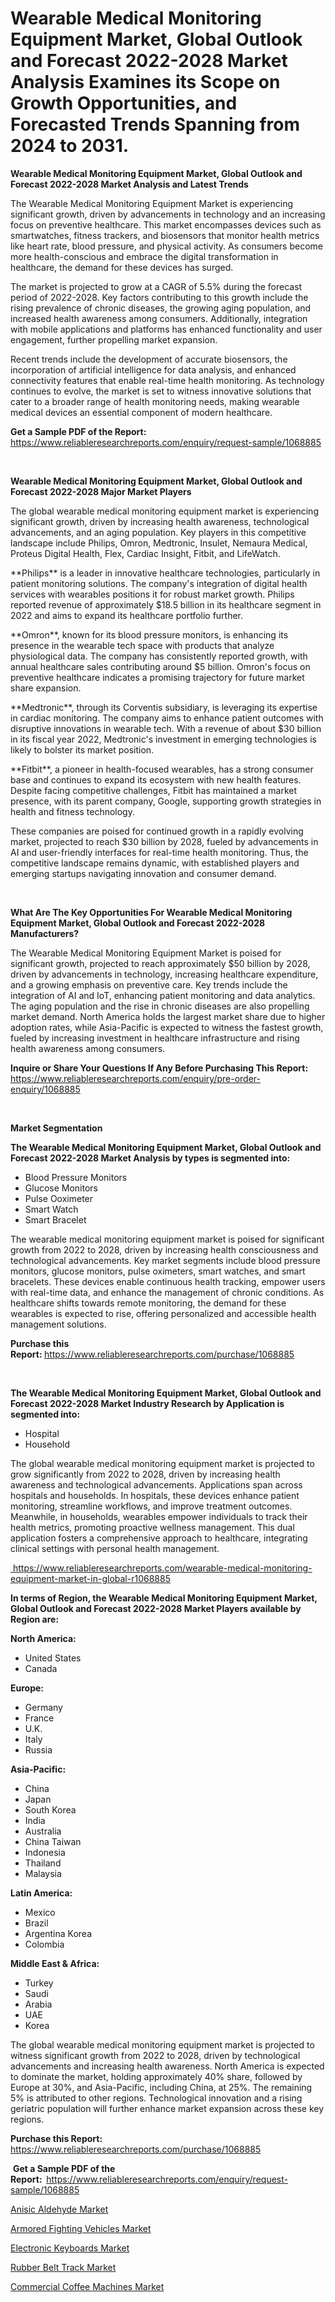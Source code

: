 <p><h1>Wearable Medical Monitoring Equipment Market, Global Outlook and Forecast 2022-2028 Market Analysis Examines its Scope on Growth Opportunities, and Forecasted Trends Spanning from 2024 to 2031.</h1></p><p><strong>Wearable Medical Monitoring Equipment Market, Global Outlook and Forecast 2022-2028 Market Analysis and Latest Trends</strong></p>
<p><p>The Wearable Medical Monitoring Equipment Market is experiencing significant growth, driven by advancements in technology and an increasing focus on preventive healthcare. This market encompasses devices such as smartwatches, fitness trackers, and biosensors that monitor health metrics like heart rate, blood pressure, and physical activity. As consumers become more health-conscious and embrace the digital transformation in healthcare, the demand for these devices has surged.</p><p>The market is projected to grow at a CAGR of 5.5% during the forecast period of 2022-2028. Key factors contributing to this growth include the rising prevalence of chronic diseases, the growing aging population, and increased health awareness among consumers. Additionally, integration with mobile applications and platforms has enhanced functionality and user engagement, further propelling market expansion.</p><p>Recent trends include the development of accurate biosensors, the incorporation of artificial intelligence for data analysis, and enhanced connectivity features that enable real-time health monitoring. As technology continues to evolve, the market is set to witness innovative solutions that cater to a broader range of health monitoring needs, making wearable medical devices an essential component of modern healthcare.</p></p>
<p><strong>Get a Sample PDF of the Report:&nbsp;</strong> <a href="https://www.reliableresearchreports.com/enquiry/request-sample/1068885?utm_campaign=38&utm_medium=2&utm_source=Github&utm_content=ia&utm_term=04122024&utm_id=wearable-medical-monitoring-equipment-market-global-outlook-and-forecast-2022-2028">https://www.reliableresearchreports.com/enquiry/request-sample/1068885</a></p>
<p>&nbsp;</p>
<p><strong>Wearable Medical Monitoring Equipment Market, Global Outlook and Forecast 2022-2028 Major Market Players</strong></p>
<p><p>The global wearable medical monitoring equipment market is experiencing significant growth, driven by increasing health awareness, technological advancements, and an aging population. Key players in this competitive landscape include Philips, Omron, Medtronic, Insulet, Nemaura Medical, Proteus Digital Health, Flex, Cardiac Insight, Fitbit, and LifeWatch.</p><p>**Philips** is a leader in innovative healthcare technologies, particularly in patient monitoring solutions. The company's integration of digital health services with wearables positions it for robust market growth. Philips reported revenue of approximately $18.5 billion in its healthcare segment in 2022 and aims to expand its healthcare portfolio further.</p><p>**Omron**, known for its blood pressure monitors, is enhancing its presence in the wearable tech space with products that analyze physiological data. The company has consistently reported growth, with annual healthcare sales contributing around $5 billion. Omron's focus on preventive healthcare indicates a promising trajectory for future market share expansion.</p><p>**Medtronic**, through its Corventis subsidiary, is leveraging its expertise in cardiac monitoring. The company aims to enhance patient outcomes with disruptive innovations in wearable tech. With a revenue of about $30 billion in its fiscal year 2022, Medtronic's investment in emerging technologies is likely to bolster its market position.</p><p>**Fitbit**, a pioneer in health-focused wearables, has a strong consumer base and continues to expand its ecosystem with new health features. Despite facing competitive challenges, Fitbit has maintained a market presence, with its parent company, Google, supporting growth strategies in health and fitness technology.</p><p>These companies are poised for continued growth in a rapidly evolving market, projected to reach $30 billion by 2028, fueled by advancements in AI and user-friendly interfaces for real-time health monitoring. Thus, the competitive landscape remains dynamic, with established players and emerging startups navigating innovation and consumer demand.</p></p>
<p>&nbsp;</p>
<p><strong>What Are The Key Opportunities For Wearable Medical Monitoring Equipment Market, Global Outlook and Forecast 2022-2028 Manufacturers?</strong></p>
<p><p>The Wearable Medical Monitoring Equipment Market is poised for significant growth, projected to reach approximately $50 billion by 2028, driven by advancements in technology, increasing healthcare expenditure, and a growing emphasis on preventive care. Key trends include the integration of AI and IoT, enhancing patient monitoring and data analytics. The aging population and the rise in chronic diseases are also propelling market demand. North America holds the largest market share due to higher adoption rates, while Asia-Pacific is expected to witness the fastest growth, fueled by increasing investment in healthcare infrastructure and rising health awareness among consumers.</p></p>
<p><strong>Inquire or Share Your Questions If Any Before Purchasing This Report:</strong> <a href="https://www.reliableresearchreports.com/enquiry/pre-order-enquiry/1068885?utm_campaign=38&utm_medium=2&utm_source=Github&utm_content=ia&utm_term=04122024&utm_id=wearable-medical-monitoring-equipment-market-global-outlook-and-forecast-2022-2028">https://www.reliableresearchreports.com/enquiry/pre-order-enquiry/1068885</a></p>
<p>&nbsp;</p>
<p><strong>Market Segmentation</strong></p>
<p><strong>The Wearable Medical Monitoring Equipment Market, Global Outlook and Forecast 2022-2028 Market Analysis by types is segmented into:</strong></p>
<p><ul><li>Blood Pressure Monitors</li><li>Glucose Monitors</li><li>Pulse Ooximeter</li><li>Smart Watch</li><li>Smart Bracelet</li></ul></p>
<p><p>The wearable medical monitoring equipment market is poised for significant growth from 2022 to 2028, driven by increasing health consciousness and technological advancements. Key market segments include blood pressure monitors, glucose monitors, pulse oximeters, smart watches, and smart bracelets. These devices enable continuous health tracking, empower users with real-time data, and enhance the management of chronic conditions. As healthcare shifts towards remote monitoring, the demand for these wearables is expected to rise, offering personalized and accessible health management solutions.</p></p>
<p><strong>Purchase this Report:&nbsp;</strong><a href="https://www.reliableresearchreports.com/purchase/1068885?utm_campaign=38&utm_medium=2&utm_source=Github&utm_content=ia&utm_term=04122024&utm_id=wearable-medical-monitoring-equipment-market-global-outlook-and-forecast-2022-2028">https://www.reliableresearchreports.com/purchase/1068885</a></p>
<p>&nbsp;</p>
<p><strong>The Wearable Medical Monitoring Equipment Market, Global Outlook and Forecast 2022-2028 Market Industry Research by Application is segmented into:</strong></p>
<p><ul><li>Hospital</li><li>Household</li></ul></p>
<p><p>The global wearable medical monitoring equipment market is projected to grow significantly from 2022 to 2028, driven by increasing health awareness and technological advancements. Applications span across hospitals and households. In hospitals, these devices enhance patient monitoring, streamline workflows, and improve treatment outcomes. Meanwhile, in households, wearables empower individuals to track their health metrics, promoting proactive wellness management. This dual application fosters a comprehensive approach to healthcare, integrating clinical settings with personal health management.</p></p>
<p><a href="https://www.reliableresearchreports.com/wearable-medical-monitoring-equipment-market-in-global-r1068885?utm_campaign=38&utm_medium=2&utm_source=Github&utm_content=ia&utm_term=04122024&utm_id=wearable-medical-monitoring-equipment-market-global-outlook-and-forecast-2022-2028">&nbsp;https://www.reliableresearchreports.com/wearable-medical-monitoring-equipment-market-in-global-r1068885</a></p>
<p><strong>In terms of Region, the Wearable Medical Monitoring Equipment Market, Global Outlook and Forecast 2022-2028 Market Players available by Region are:</strong></p>
<p>
    <p> <strong> North America: </strong>
        <ul>
            <li>United States</li>
            <li>Canada</li>
        </ul>
        </p> 
    <p> <strong> Europe: </strong>
        <ul>
            <li>Germany</li>
            <li>France</li>
            <li>U.K.</li>
            <li>Italy</li>
            <li>Russia</li>
        </ul>
        </p> 
    <p> <strong> Asia-Pacific: </strong>
        <ul>
            <li>China</li>
            <li>Japan</li>
            <li>South Korea</li>
            <li>India</li>
            <li>Australia</li>
            <li>China Taiwan</li>
            <li>Indonesia</li>
            <li>Thailand</li>
            <li>Malaysia</li>
        </ul>
        </p> 
    <p> <strong> Latin America: </strong>
        <ul>
            <li>Mexico</li>
            <li>Brazil</li>
            <li>Argentina Korea</li>
            <li>Colombia</li>
        </ul>
        </p> 
    <p> <strong> Middle East & Africa: </strong>
        <ul>
            <li>Turkey</li>
            <li>Saudi</li>
            <li>Arabia</li>
            <li>UAE</li>
            <li>Korea</li>
        </ul>
    </p>
    </p>
<p><p>The global wearable medical monitoring equipment market is projected to witness significant growth from 2022 to 2028, driven by technological advancements and increasing health awareness. North America is expected to dominate the market, holding approximately 40% share, followed by Europe at 30%, and Asia-Pacific, including China, at 25%. The remaining 5% is attributed to other regions. Technological innovation and a rising geriatric population will further enhance market expansion across these key regions.</p></p>
<p><strong>Purchase this Report: </strong><a href="https://www.reliableresearchreports.com/purchase/1068885?utm_campaign=38&utm_medium=2&utm_source=Github&utm_content=ia&utm_term=04122024&utm_id=wearable-medical-monitoring-equipment-market-global-outlook-and-forecast-2022-2028">https://www.reliableresearchreports.com/purchase/1068885</a></p>
<p>&nbsp;<strong>Get a Sample PDF of the Report:&nbsp;&nbsp;</strong><a href="https://www.reliableresearchreports.com/enquiry/request-sample/1068885?utm_campaign=38&utm_medium=2&utm_source=Github&utm_content=ia&utm_term=04122024&utm_id=wearable-medical-monitoring-equipment-market-global-outlook-and-forecast-2022-2028">https://www.reliableresearchreports.com/enquiry/request-sample/1068885</a></p>
<p><strong></strong></p>
<p><p><a href="https://www.linkedin.com/pulse/anisic-aldehyde-market-trends-detailed-study-its-segmentation-gnkme?utm_campaign=38&utm_medium=2&utm_source=Github&utm_content=ia&utm_term=04122024&utm_id=wearable-medical-monitoring-equipment-market-global-outlook-and-forecast-2022-2028">Anisic Aldehyde Market</a></p><p><a href="https://issuu.com/reportprime-2/docs/armored-fighting-vehicles-market-size-2030.pptx?utm_campaign=38&utm_medium=2&utm_source=Github&utm_content=ia&utm_term=04122024&utm_id=wearable-medical-monitoring-equipment-market-global-outlook-and-forecast-2022-2028">Armored Fighting Vehicles Market</a></p><p><a href="https://www.linkedin.com/pulse/future-electronic-keyboards-market-global-forecast-trends-2024-sndtc?utm_campaign=38&utm_medium=2&utm_source=Github&utm_content=ia&utm_term=04122024&utm_id=wearable-medical-monitoring-equipment-market-global-outlook-and-forecast-2022-2028">Electronic Keyboards Market</a></p><p><a href="https://www.linkedin.com/pulse/financial-insights-market-potential-rubber-belt-track-research-hyj2e?utm_campaign=38&utm_medium=2&utm_source=Github&utm_content=ia&utm_term=04122024&utm_id=wearable-medical-monitoring-equipment-market-global-outlook-and-forecast-2022-2028">Rubber Belt Track Market</a></p><p><a href="https://issuu.com/reportprime-2/docs/commercial-coffee-machines-market-size-2030.pptx?utm_campaign=38&utm_medium=2&utm_source=Github&utm_content=ia&utm_term=04122024&utm_id=wearable-medical-monitoring-equipment-market-global-outlook-and-forecast-2022-2028">Commercial Coffee Machines Market</a></p></p>